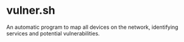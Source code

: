 # vulner.sh
An automatic program to map all devices on the network, identifying services and potential vulnerabilities.
